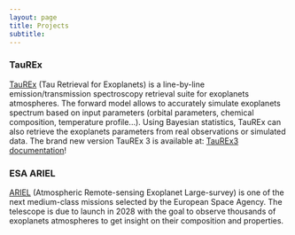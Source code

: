 ```yaml
---
layout: page
title: Projects
subtitle: 
---
```



### TauREx
[TauREx](https://github.com/ucl-exoplanets/TauREx3_public) (Tau Retrieval for Exoplanets) is a line-by-line emission/transmission spectroscopy retrieval suite for exoplanets atmospheres. The forward model allows to accurately simulate exoplanets spectrum based on input parameters (orbital parameters, chemical composition, temperature profile...). Using Bayesian statistics, TauREx can also retrieve the exoplanets parameters from real observations or simulated data. The brand new version TauREx 3 is available at: [TauREx3 documentation](https://taurex3-public.readthedocs.io/en/latest/)!

### ESA ARIEL
[ARIEL](https://ariel-spacemission.eu/) (Atmospheric Remote-sensing Exoplanet Large-survey) is one of the next medium-class missions selected by the European Space Agency. The telescope is due to launch in 2028 with the goal to observe thousands of exoplanets atmospheres to get insight on their composition and properties. 


